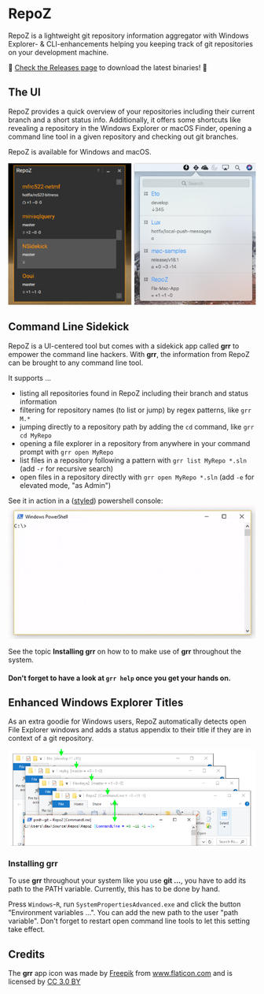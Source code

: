 # RepoZ

RepoZ is a lightweight git repository information aggregator with Windows Explorer- & CLI-enhancements helping you keeping track of git repositories on your development machine.

🌈 [Check the Releases page](https://github.com/awaescher/RepoZ/releases) to download the latest binaries! 🌈

## The UI
RepoZ provides a quick overview of your repositories including their current branch and a short status info. Additionally, it offers some shortcuts like revealing a repository in the Windows Explorer or macOS Finder, opening a command line tool in a given repository and checking out git branches.

RepoZ is available for Windows and macOS.

![Screenshot](_doc/RepoZ-ReadMe-UI-Both.png)

## Command Line Sidekick
RepoZ is a UI-centered tool but comes with a sidekick app called **grr** to empower the command line hackers. 
With **grr**, the information from RepoZ can be brought to any command line tool.

It supports ...
 - listing all repositories found in RepoZ including their branch and status information
 - filtering for repository names (to list or jump) by regex patterns, like `grr M.*`
 - jumping directly to a repository path by adding the `cd` command, like `grr cd MyRepo`
 - opening a file explorer in a repository from anywhere in your command prompt with `grr open MyRepo`
 - list files in a repository following a pattern with `grr list MyRepo *.sln` (add `-r` for recursive search)
 - open files in a repository directly with `grr open MyRepo *.sln` (add `-e` for elevated mode, "as Admin")
 
See it in action in a ([styled](https://github.com/awaescher/PoshX)) powershell console:
![Screenshot](_doc/grr-5fps-compressed.gif)

See the topic **Installing grr** on how to to make use of **grr** throughout the system.

#### Don't forget to have a look at `grr help` once you get your hands on.

## Enhanced Windows Explorer Titles
As an extra goodie for Windows users, RepoZ automatically detects open File Explorer windows and adds a status appendix to their title if they are in context of a git repository.

![Screenshot](_doc/RepoZ-ReadMe-Explorer.png)

### Installing grr
To use **grr** throughout your system like you use **git ...**, you have to add its path to the PATH variable. Currently, this has to be done by hand.

Press `Windows`-`R`, run `SystemPropertiesAdvanced.exe` and click the button "Environment variables ...". You can add the new path to the user "path variable". Don't forget to restart open command line tools to let this setting take effect.

## Credits
The **grr** app icon was made by <a href="http://www.freepik.com" title="Freepik">Freepik</a> from <a href="https://www.flaticon.com/" title="Flaticon">www.flaticon.com</a> and is licensed by <a href="http://creativecommons.org/licenses/by/3.0/" title="Creative Commons BY 3.0" target="_blank">CC 3.0 BY</a>
